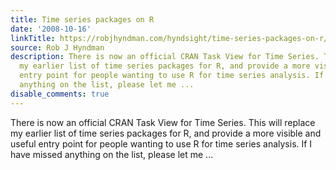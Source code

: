 ```yaml
---
title: Time series packages on R
date: '2008-10-16'
linkTitle: https://robjhyndman.com/hyndsight/time-series-packages-on-r/
source: Rob J Hyndman
description: There is now an official CRAN Task View for Time Series. This will replace
  my earlier list of time series packages for R, and provide a more visible and useful
  entry point for people wanting to use R for time series analysis. If I have missed
  anything on the list, please let me ...
disable_comments: true
---
```

There is now an official CRAN Task View for Time Series. This will replace my earlier list of time series packages for R, and provide a more visible and useful entry point for people wanting to use R for time series analysis. If I have missed anything on the list, please let me ...